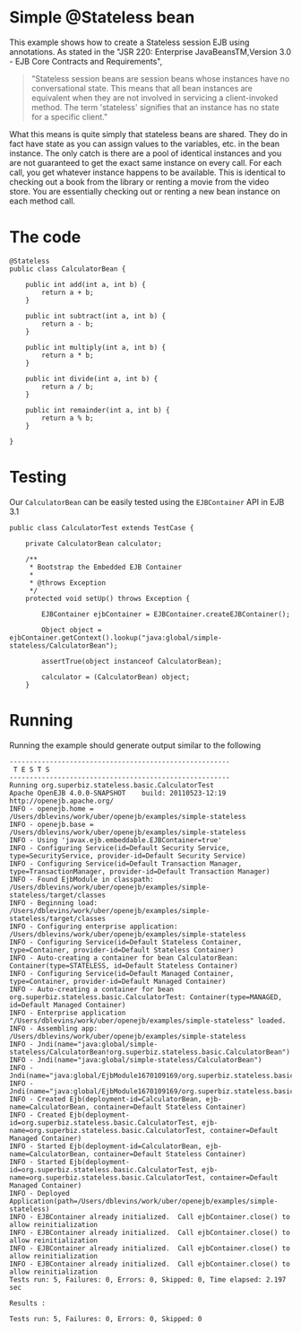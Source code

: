 # Simple @Stateless bean

This example shows how to create a Stateless session EJB using annotations. As stated in the
"JSR 220: Enterprise JavaBeansTM,Version 3.0 - EJB Core Contracts and Requirements",

>"Stateless session beans are session beans whose instances have no conversational state.
This means that all bean instances are equivalent when they are not involved in servicing
a client-invoked method. The term 'stateless' signifies that an instance has no state for a
specific client."

What this means is quite simply that stateless beans are shared. They do in fact have state
as you can assign values to the variables, etc. in the bean instance. The only catch is there
are a pool of identical instances and you are not guaranteed to get the exact same instance on
every call. For each call, you get whatever instance happens to be available. This is identical
to checking out a book from the library or renting a movie from the video store. You are essentially
checking out or renting a new bean instance on each method call.

# The code

    @Stateless
    public class CalculatorBean {

        public int add(int a, int b) {
            return a + b;
        }

        public int subtract(int a, int b) {
            return a - b;
        }

        public int multiply(int a, int b) {
            return a * b;
        }

        public int divide(int a, int b) {
            return a / b;
        }

        public int remainder(int a, int b) {
            return a % b;
        }

    }


# Testing

Our `CalculatorBean` can be easily tested using the `EJBContainer` API in EJB 3.1

    public class CalculatorTest extends TestCase {

        private CalculatorBean calculator;

        /**
         * Bootstrap the Embedded EJB Container
         *
         * @throws Exception
         */
        protected void setUp() throws Exception {

            EJBContainer ejbContainer = EJBContainer.createEJBContainer();

            Object object = ejbContainer.getContext().lookup("java:global/simple-stateless/CalculatorBean");

            assertTrue(object instanceof CalculatorBean);

            calculator = (CalculatorBean) object;
        }

# Running

Running the example should generate output similar to the following

    -------------------------------------------------------
     T E S T S
    -------------------------------------------------------
    Running org.superbiz.stateless.basic.CalculatorTest
    Apache OpenEJB 4.0.0-SNAPSHOT    build: 20110523-12:19
    http://openejb.apache.org/
    INFO - openejb.home = /Users/dblevins/work/uber/openejb/examples/simple-stateless
    INFO - openejb.base = /Users/dblevins/work/uber/openejb/examples/simple-stateless
    INFO - Using 'javax.ejb.embeddable.EJBContainer=true'
    INFO - Configuring Service(id=Default Security Service, type=SecurityService, provider-id=Default Security Service)
    INFO - Configuring Service(id=Default Transaction Manager, type=TransactionManager, provider-id=Default Transaction Manager)
    INFO - Found EjbModule in classpath: /Users/dblevins/work/uber/openejb/examples/simple-stateless/target/classes
    INFO - Beginning load: /Users/dblevins/work/uber/openejb/examples/simple-stateless/target/classes
    INFO - Configuring enterprise application: /Users/dblevins/work/uber/openejb/examples/simple-stateless
    INFO - Configuring Service(id=Default Stateless Container, type=Container, provider-id=Default Stateless Container)
    INFO - Auto-creating a container for bean CalculatorBean: Container(type=STATELESS, id=Default Stateless Container)
    INFO - Configuring Service(id=Default Managed Container, type=Container, provider-id=Default Managed Container)
    INFO - Auto-creating a container for bean org.superbiz.stateless.basic.CalculatorTest: Container(type=MANAGED, id=Default Managed Container)
    INFO - Enterprise application "/Users/dblevins/work/uber/openejb/examples/simple-stateless" loaded.
    INFO - Assembling app: /Users/dblevins/work/uber/openejb/examples/simple-stateless
    INFO - Jndi(name="java:global/simple-stateless/CalculatorBean!org.superbiz.stateless.basic.CalculatorBean")
    INFO - Jndi(name="java:global/simple-stateless/CalculatorBean")
    INFO - Jndi(name="java:global/EjbModule1670109169/org.superbiz.stateless.basic.CalculatorTest!org.superbiz.stateless.basic.CalculatorTest")
    INFO - Jndi(name="java:global/EjbModule1670109169/org.superbiz.stateless.basic.CalculatorTest")
    INFO - Created Ejb(deployment-id=CalculatorBean, ejb-name=CalculatorBean, container=Default Stateless Container)
    INFO - Created Ejb(deployment-id=org.superbiz.stateless.basic.CalculatorTest, ejb-name=org.superbiz.stateless.basic.CalculatorTest, container=Default Managed Container)
    INFO - Started Ejb(deployment-id=CalculatorBean, ejb-name=CalculatorBean, container=Default Stateless Container)
    INFO - Started Ejb(deployment-id=org.superbiz.stateless.basic.CalculatorTest, ejb-name=org.superbiz.stateless.basic.CalculatorTest, container=Default Managed Container)
    INFO - Deployed Application(path=/Users/dblevins/work/uber/openejb/examples/simple-stateless)
    INFO - EJBContainer already initialized.  Call ejbContainer.close() to allow reinitialization
    INFO - EJBContainer already initialized.  Call ejbContainer.close() to allow reinitialization
    INFO - EJBContainer already initialized.  Call ejbContainer.close() to allow reinitialization
    INFO - EJBContainer already initialized.  Call ejbContainer.close() to allow reinitialization
    Tests run: 5, Failures: 0, Errors: 0, Skipped: 0, Time elapsed: 2.197 sec

    Results :

    Tests run: 5, Failures: 0, Errors: 0, Skipped: 0
